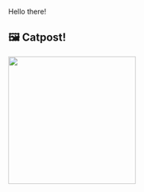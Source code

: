 Hello there!



## 🖼️ Catpost!

<sub>
    <img src="https://cdn2.thecatapi.com/images/iYTRlHxNS.png" height="256">
</sub>

